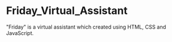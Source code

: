 # Friday_Virtual_Assistant
"Friday" is a virtual assistant which created using HTML, CSS and JavaScript.
